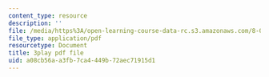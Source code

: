 ```yaml
---
content_type: resource
description: ''
file: /media/https%3A/open-learning-course-data-rc.s3.amazonaws.com/8-06-quantum-physics-iii-spring-2018/a08cb56aa3fb7ca4449b72aec71915d1_GZzrMyY01tE.pdf
file_type: application/pdf
resourcetype: Document
title: 3play pdf file
uid: a08cb56a-a3fb-7ca4-449b-72aec71915d1
---
```


